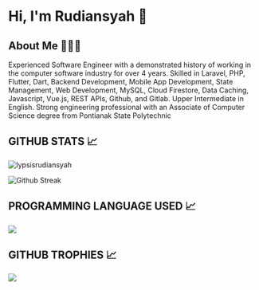 <!-- - 👋 Hi, I’m @lypsisrudiansyah
- 👀 I’m interested in ...
- 🌱 I’m currently learning ...
- 💞️ I’m looking to collaborate on ...
- 📫 How to reach me ... -->

# Hi, I'm Rudiansyah 👋

## About Me 👨🏻‍💻
Experienced Software Engineer with a demonstrated history of working in the computer software industry for over 4 years. Skilled in Laravel, PHP, Flutter, Dart, Backend Development, Mobile App Development, State Management, Web Development, MySQL, Cloud Firestore, Data Caching, Javascript, Vue.js, REST APIs, Github, and Gitlab. Upper Intermediate in English. Strong engineering professional with an Associate of Computer Science degree from Pontianak State Polytechnic

## GITHUB STATS 📈
<p align="left"> <img src="https://komarev.com/ghpvc/?username=lypsisrudiansyah&label=Profile%20views&color=0e75b6&style=flat" alt="lypsisrudiansyah" /> </p>

<!-- [![Check out lypsisrudiansyah's profile on stardev.io](https://stardev.io/developers/lypsisrudiansyah/badge/languages/country.svg)](https://stardev.io/developers/lypsisrudiansyah)
 -->
<!-- ![lypsisrudiansyah(Rudiansyah) GitHub stats](https://github-readme-stats.vercel.app/api?username=lypsisrudiansyah&show_icons=true&theme=transparent&count_private=true&hide=contribs,prs&cache_seconds=7200&rank_icon=github&include_all_commits=true&ring_color=00E676)
 -->
![Github Streak](https://streak-stats.demolab.com/?user=lypsisrudiansyah&theme=default&ring=00E676)

## PROGRAMMING LANGUAGE USED 📈
<img src="https://github-readme-stats.vercel.app/api/top-langs/?username=lypsisrudiansyah&langs_count=10&hide_progress=true&layout=compact" /> 
<!-- [![Top Langs](https://github-readme-stats.vercel.app/api/top-langs/?username=lypsisrudiansyah&hide_progress=true&langs_count=10&layout=compact)](https://github.com/lypsisrudiansyah/github-readme-stats) -->

## GITHUB TROPHIES 📈
<p>
  <img src="https://github-profile-trophy.vercel.app/?username=lypsisrudiansyah&margin-w=25&margin-h=25&column=7" />    
</p>

<!---
lypsisrudiansyah/lypsisrudiansyah is a ✨ special ✨ repository because its `README.md` (this file) appears on your GitHub profile.
You can click the Preview link to take a look at your changes.
--->
